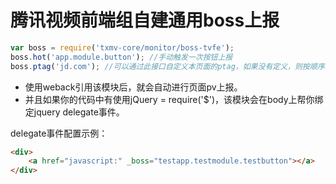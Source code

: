 # 腾讯视频前端组自建通用boss上报

```js
var boss = require('txmv-core/monitor/boss-tvfe');
boss.hot('app.module.button'); //手动触发一次按钮上报
boss.ptag('jd.com'); //可以通过此接口自定义本页面的ptag，如果没有定义，则按顺序取url、sessionStorage、cookie中的ptag参数
```
* 使用weback引用该模块后，就会自动进行页面pv上报。
* 并且如果你的代码中有使用jQuery = require('$')，该模块会在body上帮你绑定jquery delegate事件。

delegate事件配置示例：
```html
<div>
    <a href="javascript:" _boss="testapp.testmodule.testbutton"></a>
</div>
```

